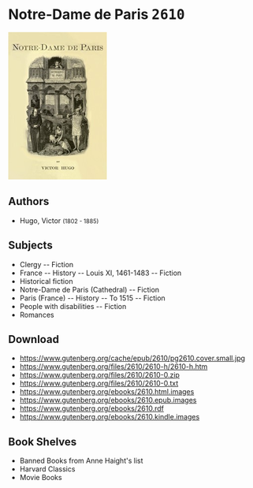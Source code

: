 # Notre-Dame de Paris <kbd>2610</kbd>

![](./cover.medium.jpg "")

## Authors


 - Hugo, Victor <small>(1802 - 1885)</small>

## Subjects


 - Clergy -- Fiction
 - France -- History -- Louis XI, 1461-1483 -- Fiction
 - Historical fiction
 - Notre-Dame de Paris (Cathedral) -- Fiction
 - Paris (France) -- History -- To 1515 -- Fiction
 - People with disabilities -- Fiction
 - Romances

## Download


 - https://www.gutenberg.org/cache/epub/2610/pg2610.cover.small.jpg
 - https://www.gutenberg.org/files/2610/2610-h/2610-h.htm
 - https://www.gutenberg.org/files/2610/2610-0.zip
 - https://www.gutenberg.org/files/2610/2610-0.txt
 - https://www.gutenberg.org/ebooks/2610.html.images
 - https://www.gutenberg.org/ebooks/2610.epub.images
 - https://www.gutenberg.org/ebooks/2610.rdf
 - https://www.gutenberg.org/ebooks/2610.kindle.images

## Book Shelves


 - Banned Books from Anne Haight's list
 - Harvard Classics
 - Movie Books
